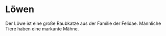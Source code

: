 # Löwen

Der Löwe ist eine große Raubkatze aus der Familie der Felidae. Männliche Tiere haben eine markante Mähne.